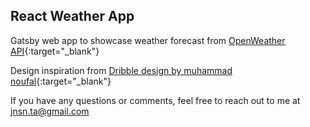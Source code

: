 ## React Weather App

Gatsby web app to showcase weather forecast from [OpenWeather API](https://openweathermap.org/){:target="_blank"}

Design inspiration from [Dribble design by muhammad noufal](https://dribbble.com/shots/14328625-Weather-Forecast-App/attachments/5989805?mode=media){:target="_blank"}

If you have any questions or comments, feel free to reach out to me at jnsn.ta@gmail.com
